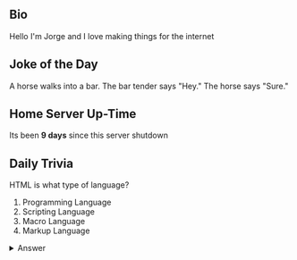 ## Bio

Hello I'm Jorge and I love making things for the internet

## Joke of the Day

A horse walks into a bar. The bar tender says "Hey." The horse says "Sure."

## Home Server Up-Time

Its been **9 days** since this server shutdown


## Daily Trivia

HTML is what type of language?
 1. Programming Language
 2. Scripting Language
 3. Macro Language
 4. Markup Language

<details>
  <summary>Answer</summary>
  Markup Language
</details>
